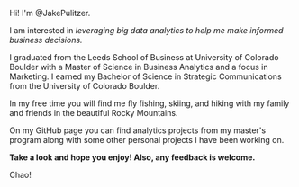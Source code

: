 Hi! I'm @JakePulitzer. 

I am interested in _leveraging big data analytics to help me make informed business decisions._

I graduated from the Leeds School of Business at University of Colorado Boulder with a Master of Science in Business Analytics and a focus in Marketing. I earned my Bachelor of Science in Strategic Communications from the University of Colorado Boulder. 

In my free time you will find me fly fishing, skiing, and hiking with my family and friends in the beautiful Rocky Mountains.  

On my GitHub page you can find analytics projects from my master's program along with some other personal projects I have been working on. 

**Take a look and hope you enjoy! Also, any feedback is welcome.**

Chao!
